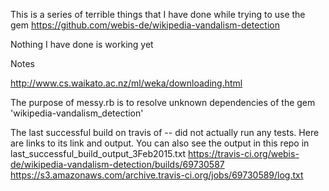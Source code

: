 This is a series of terrible things that I have done while trying to use the gem https://github.com/webis-de/wikipedia-vandalism-detection

Nothing I have done is working yet



Notes

http://www.cs.waikato.ac.nz/ml/weka/downloading.html


The purpose of messy.rb is to resolve unknown dependencies of the gem 'wikipedia-vandalism_detection'


The last successful build on travis of -- did not actually run any tests. Here are links to its link and output. You can also see the output in this repo in last_successful_build_output_3Feb2015.txt
https://travis-ci.org/webis-de/wikipedia-vandalism-detection/builds/69730587
https://s3.amazonaws.com/archive.travis-ci.org/jobs/69730589/log.txt
